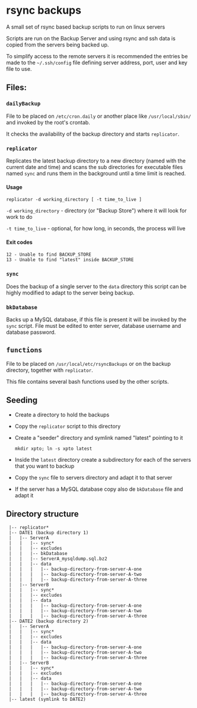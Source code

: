 # rsync backups #

A small set of rsync based backup scripts to run on linux servers

Scripts are run on the Backup Server and using rsync and ssh data is
copied from the servers being backed up.

To simplify access to the remote servers it is recommended the entries
be made to the `~/.ssh/config` file defining server address, port,
user and key file to use.


## Files: ##

### `dailyBackup` ###

File to be placed on `/etc/cron.daily` or another place like `/usr/local/sbin/`
and invoked by the root's crontab.

It checks the availability of the backup directory and starts `replicator`.

### `replicator` ###

Replicates the latest backup directory to a new directory (named with the
current date and time) and scans the sub directories for executable files
named `sync` and runs them in the background until a time limit is reached.

#### Usage

`replicator -d working_directory [ -t time_to_live ]`

  `-d working_directory` - directory (or "Backup Store") where it will look for
                           work to do

  `-t time_to_live` - optional, for how long, in seconds, the process will live

#### Exit codes

    12 - Unable to find BACKUP_STORE
    13 - Unable to find "latest" inside BACKUP_STORE

### `sync` ###

Does the backup of a single server to the `data` directory this
script can be highly modified to adapt to the server being backup.  

### `bkDatabase` ###

Backs up a MySQL database, if this file is present it will be
invoked by the `sync` script. File must be edited to enter server,
database username and database password.

## `functions` ##

File to be placed on `/usr/local/etc/rsyncBackups` or on the backup directory,
together with `replicator`.

This file contains several bash functions used by the other scripts.

## Seeding ##

* Create a directory to hold the backups

* Copy the `replicator` script to this directory

* Create a "seeder" directory and symlink named "latest" pointing
  to it

    `mkdir xpto; ln -s xpto latest`

* Inside the `latest` directory create a subdirectory for each of the
  servers that you want to backup

* Copy the `sync` file to servers directory and adapt it to that
  server

* If the server has a MySQL database copy also de `bkDatabase` file
  and adapt it

## Directory structure ##
```
 |-- replicator*
 |-- DATE1 (backup directory 1)
 |   |-- ServerA
 |   |   |-- sync*
 |   |   |-- excludes
 |   |   |-- bkDatabase
 |   |   |-- ServerA_mysqldump.sql.bz2
 |   |   |-- data
 |   |   |   |-- backup-directory-from-server-A-one
 |   |   |   |-- backup-directory-from-server-A-two
 |   |   |   |-- backup-directory-from-server-A-three
 |   |-- ServerB
 |   |   |-- sync*
 |   |   |-- excludes
 |   |   |-- data
 |   |   |   |-- backup-directory-from-server-A-one
 |   |   |   |-- backup-directory-from-server-A-two
 |   |   |   |-- backup-directory-from-server-A-three
 |-- DATE2 (backup directory 2)
 |   |-- ServerA
 |   |   |-- sync*
 |   |   |-- excludes
 |   |   |-- data
 |   |   |   |-- backup-directory-from-server-A-one
 |   |   |   |-- backup-directory-from-server-A-two
 |   |   |   |-- backup-directory-from-server-A-three
 |   |-- ServerB
 |   |   |-- sync*
 |   |   |-- excludes
 |   |   |-- data
 |   |   |   |-- backup-directory-from-server-A-one
 |   |   |   |-- backup-directory-from-server-A-two
 |   |   |   |-- backup-directory-from-server-A-three
 |-- latest (symlink to DATE2)
```
